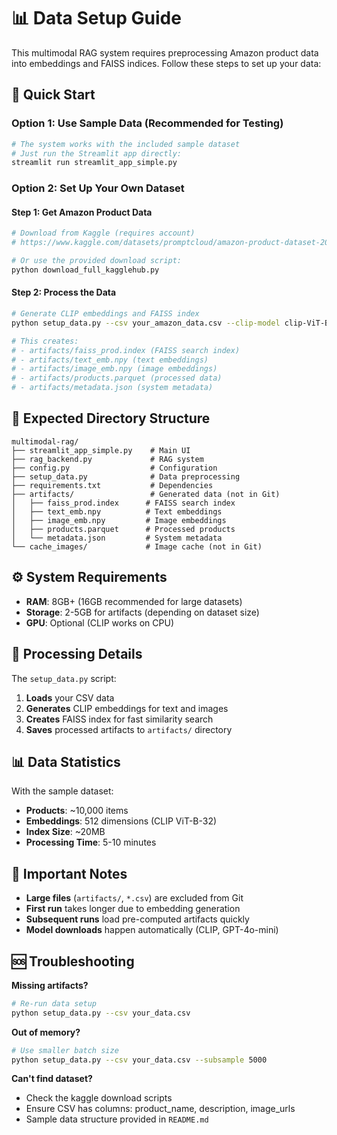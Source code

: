 # 📊 Data Setup Guide

This multimodal RAG system requires preprocessing Amazon product data into embeddings and FAISS indices. Follow these steps to set up your data:

## 🚀 Quick Start

### Option 1: Use Sample Data (Recommended for Testing)
```bash
# The system works with the included sample dataset
# Just run the Streamlit app directly:
streamlit run streamlit_app_simple.py
```

### Option 2: Set Up Your Own Dataset

#### Step 1: Get Amazon Product Data
```bash
# Download from Kaggle (requires account)
# https://www.kaggle.com/datasets/promptcloud/amazon-product-dataset-2020

# Or use the provided download script:
python download_full_kagglehub.py
```

#### Step 2: Process the Data
```bash
# Generate CLIP embeddings and FAISS index
python setup_data.py --csv your_amazon_data.csv --clip-model clip-ViT-B-32

# This creates:
# - artifacts/faiss_prod.index (FAISS search index)
# - artifacts/text_emb.npy (text embeddings)
# - artifacts/image_emb.npy (image embeddings)
# - artifacts/products.parquet (processed data)
# - artifacts/metadata.json (system metadata)
```

## 📁 Expected Directory Structure

```
multimodal-rag/
├── streamlit_app_simple.py    # Main UI
├── rag_backend.py             # RAG system
├── config.py                  # Configuration
├── setup_data.py              # Data preprocessing
├── requirements.txt           # Dependencies
├── artifacts/                 # Generated data (not in Git)
│   ├── faiss_prod.index      # FAISS search index
│   ├── text_emb.npy          # Text embeddings
│   ├── image_emb.npy         # Image embeddings
│   ├── products.parquet      # Processed products
│   └── metadata.json         # System metadata
└── cache_images/             # Image cache (not in Git)
```

## ⚙️ System Requirements

- **RAM**: 8GB+ (16GB recommended for large datasets)
- **Storage**: 2-5GB for artifacts (depending on dataset size)
- **GPU**: Optional (CLIP works on CPU)

## 🔧 Processing Details

The `setup_data.py` script:
1. **Loads** your CSV data
2. **Generates** CLIP embeddings for text and images
3. **Creates** FAISS index for fast similarity search
4. **Saves** processed artifacts to `artifacts/` directory

## 📊 Data Statistics

With the sample dataset:
- **Products**: ~10,000 items
- **Embeddings**: 512 dimensions (CLIP ViT-B-32)
- **Index Size**: ~20MB
- **Processing Time**: 5-10 minutes

## 🚨 Important Notes

- **Large files** (`artifacts/`, `*.csv`) are excluded from Git
- **First run** takes longer due to embedding generation
- **Subsequent runs** load pre-computed artifacts quickly
- **Model downloads** happen automatically (CLIP, GPT-4o-mini)

## 🆘 Troubleshooting

**Missing artifacts?**
```bash
# Re-run data setup
python setup_data.py --csv your_data.csv
```

**Out of memory?**
```bash
# Use smaller batch size
python setup_data.py --csv your_data.csv --subsample 5000
```

**Can't find dataset?**
- Check the kaggle download scripts
- Ensure CSV has columns: product_name, description, image_urls
- Sample data structure provided in `README.md` 